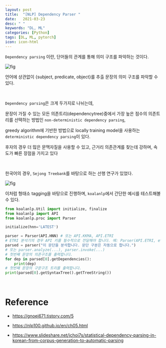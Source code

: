 ```yaml
---
layout: post
title:  "[NLP] Dependency Parser "
date:   2021-03-23
desc: " "
keywords: "DL, ML"
categories: [Python]
tags: [DL, ML, pytorch]
icon: icon-html
---
```



`Dependency parsing` 이란, 단어들의 관계를 통해 의미 구조를 파악하는 것이다.

![fig](https://img1.daumcdn.net/thumb/R720x0.q80/?scode=mtistory2&fname=http%3A%2F%2Fcfile6.uf.tistory.com%2Fimage%2F99DD094F5CCF4AC41482F0)

언어에 상관없이 {subject, predicate, object}를 추출 문장의 의미 구조를 파악할 수 있다.



<br>

`Dependency parsing`은 크게 두가지로 나뉘는데,

문장이 가질 수 있는 모든 의존트리(dependencytree)중에서 가장 높은 점수의 의존트리를 선택하는 방법인 `non-deterministic dependency parsing`,


greedy algorithm에 기반한 방법으로 locally training model을 사용하는 `deterministic dependency parsing`이 있다.

후자의 경우 더 많은 문맥자질을 사용할 수 있고, 근거리 의존관계를 찾는데 강하며, 속도가 빠른 장점을 가지고 있다

<br>


한국어의 경우, `Sejong Treebank`를 바탕으로 하는 선행 연구가 있었다.


![fig](https://image.slidesharecdn.com/spmrl11-slide-111006081330-phpapp02/95/statistical-dependency-parsing-in-korean-from-corpus-generation-to-automatic-parsing-5-728.jpg?cb=1317889111)


이처럼 형태소 tagging을 바탕으로 진행하며, `koalanlp`에서 간단한 예시를 테스트해볼 수 있다.


```python
from koalanlp.Util import initialize, finalize
from koalanlp import API
from koalanlp.proc import Parser

initialize(hnn='LATEST')

parser = Parser(API.HNN) # 또는 API.KKMA, API.ETRI
# ETRI 분석기의 경우 API 키를 필수적으로 전달해야 합니다. 예: Parser(API.ETRI, etri_key=API_KEY)
parsed = parser("이 문단을 분석합니다. 문단 구분은 자동으로 합니다.")
# 또는 parser.analyze(...), parser.invoke(...)
# 첫번째 문장의 의존구조를 출력합니다.
for dep in parsed[0].getDependencies():
    print(dep)
# 첫번째 문장의 구문구조 트리를 출력합니다.
print(parsed[0].getSyntaxTree().getTreeString())  
```



<br>


# Reference

- https://gnoej671.tistory.com/5

- https://nlp100.github.io/en/ch05.html

- https://www.slideshare.net/jchoi7s/statistical-dependency-parsing-in-korean-from-corpus-generation-to-automatic-parsing


<br>
